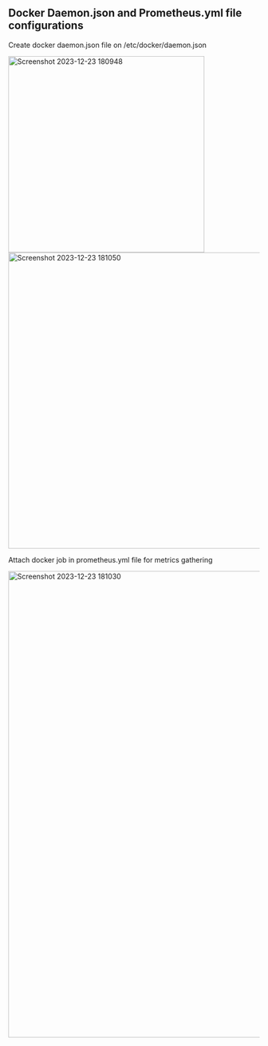 ## Docker Daemon.json and Prometheus.yml file configurations

Create docker daemon.json file on /etc/docker/daemon.json

<img width="393" alt="Screenshot 2023-12-23 180948" src="https://github.com/Vennilavan12/FinalProject/assets/77039703/c92e68b4-a0b3-48c7-ac76-104201d943ab">

<img width="593" alt="Screenshot 2023-12-23 181050" src="https://github.com/Vennilavan12/FinalProject/assets/77039703/8f876f12-b7bb-49a4-ad3d-fcb7ee183c9b">

Attach docker job in prometheus.yml file for metrics gathering

<img width="934" alt="Screenshot 2023-12-23 181030" src="https://github.com/Vennilavan12/FinalProject/assets/77039703/3ceb48f8-4698-47d1-bf3d-f7c8246e1de5">
